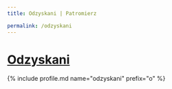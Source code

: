 ```yaml
---
title: Odzyskani | Patromierz

permalink: /odzyskani
---
```


# [Odzyskani](https://patronite.pl/odzyskani)

{% include profile.md name="odzyskani" prefix="o" %}
